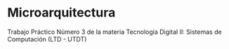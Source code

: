 # Microarquitectura
Trabajo Práctico Número 3 de la materia Tecnología Digital II: Sistemas de Computación (LTD - UTDT)
